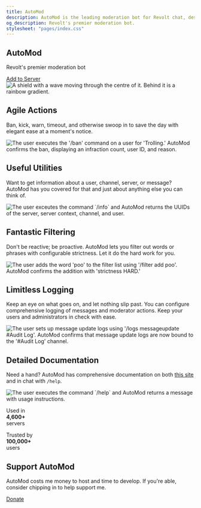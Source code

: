 ```yaml
---
title: AutoMod
description: AutoMod is the leading moderation bot for Revolt chat, designed to keep your server safe and well-managed with ease. Instantly ban, kick, warn, or timeout users with agile moderation actions. Proactively filter unwanted words or phrases with configurable strictness, and maintain control with comprehensive logging of messages and mod actions. Need information on users, channels, or servers? AutoMod’s utilities have you covered. Backed by detailed documentation and trusted by thousands of servers, AutoMod is the must-have bot for seamless server management.
og_description: Revolt's premier moderation bot.
stylesheet: "pages/index.css"
---
```


<section class="hero">

<div>
    <h1>AutoMod</h1>
    <p class="subtitle">Revolt's premier moderation bot</p>
    <a href="https://app.revolt.chat/bot/01FHGJ3NPP7XANQQH8C2BE44ZY" class="button">Add to Server</a>
</div>

<img src="/assets/hero.svg" alt="A shield with a wave moving through the centre of it. Behind it is a rainbow gradient.">

</section>

<div class="feature-card-wrapper">

<div class="feature-card actions">
<div>
    <h2>Agile Actions</h2>
    <p>Ban, kick, warn, timeout, and otherwise swoop in to save the day with elegant ease at a moment's notice.</p>
</div>
<img src="/assets/images/actions_example.avif" alt="The user executes the '/ban' command on a user for 'Trolling.' AutoMod confirms the ban, displaying an infraction count, user ID, and reason.">
</div>

<div class="feature-card utilities">
<div>
    <h2>Useful Utilities</h2>
    <p>Want to get information about a user, channel, server, or message? AutoMod has you covered for that and just about anything else you can think of.</p>
</div>
<img src="/assets/images/utilities_example.avif" alt="The user exceutes the command `/info` and AutoMod returns the UUIDs of the server, server context, channel, and user.">
</div>

<div class="feature-card filtering">
<div>
    <h2>Fantastic Filtering</h2>
    <p>Don't be reactive; be proactive. AutoMod lets you filter out words or phrases with configurable strictness. Let it do the hard work for you.</p>
</div>
<img src="/assets/images/filter_example.avif" alt="The user adds the word 'poo' to the filter list using '/filter add poo'. AutoMod confirms the addition with 'strictness HARD.'">
</div>

<div class="feature-card logging">
<div>
    <h2>Limitless Logging</h2>
    <p>Keep an eye on what goes on, and let nothing slip past. You can configure comprehensive logging of messages and moderator actions. Keep your users and administrators in check with ease.</p>
</div>
<img src="/assets/images/logging_example.avif" alt="The user sets up message update logs using '/logs messageupdate #Audit Log'. AutoMod confirms that message update logs are now bound to the '#Audit Log' channel.">
</div>

<div class="feature-card documentation">
<div>
    <h2>Detailed Documentation</h2>
    <p>Need a hand? AutoMod has comprehensive documentation on both <a href="/docs">this site</a> and in chat with <code>/help</code>.</p>
</div>
<img src="/assets/images/documentation_example.avif" alt="The user executes the command `/help` and AutoMod returns a message with usage instructions.">
</div>

</div>

<div class="stats">

Used in  
**4,600+**  
servers

Trusted by  
**100,000+**  
users

</div>

<div class="donate">

## Support AutoMod

AutoMod costs me money to host and time to develop. If you're able, consider chipping in to help support me.

<a href="https://vale.rocks/support" class="button">Donate</a>

</div>
